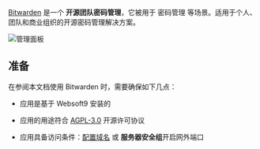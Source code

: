 [Bitwarden](https://bitwarden.com/) 是一个 **开源团队密码管理**，它被用于 密码管理  等场景。适用于个人、团队和商业组织的开源密码管理解决方案。


![管理面板](https://libs.websoft9.com/Websoft9/DocsPicture/zh/bitwarden/bitwarden-gui-websoft9.webp)


## 准备

在参阅本文档使用 Bitwarden 时，需要确保如下几点：

- 应用是基于 Websoft9 安装的

- 应用的用途符合 [AGPL-3.0](https://opensource.org/licenses/AGPL-3.0) 开源许可协议

- 应用具备访问条件：[配置域名](./domain-set) 或 **服务器安全组**开启网外端口
